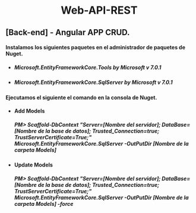 <h1 align="center"> Web-API-REST </h1>

<h2>[Back-end] - Angular APP CRUD. </h2>

<h4>Instalamos los siguientes paquetes en el administrador de paquetes de Nuget. </h4>
<div>
  <ul>
    <li>
      <h5>Microsoft.EntityFrameworkCore.Tools by Microsoft v 7.0.1</h5>
    </li>
    <li>
      <h5>Microsoft.EntityFrameworkCore.SqlServer by Microsoft v 7.0.1</h5>
    </li>
  </ul>
</div>

<h4>Ejecutamos el siguiente el comando en la consola de Nuget. </h4>
<div>
  <ul>
    <li>
      <h4>Add Models</h4>
      <h5>PM> Scaffold-DbContext "Server=[Nombre del servidor]; DataBase=[Nombre de la base de datos]; Trusted_Connection=true; TrustServerCertificate=True;" Microsoft.EntityFrameworkCore.SqlServer -OutPutDir [Nombre de la carpeta Models]
      </h5>
    </li>
    <li>
      <h4>Update Models</h4>
      <h5>PM> Scaffold-DbContext "Server=[Nombre del servidor]; DataBase=[Nombre de la base de datos]; Trusted_Connection=true; TrustServerCertificate=True;" Microsoft.EntityFrameworkCore.SqlServer -OutPutDir [Nombre de la carpeta Models] -force
      </h5>
    </li>
  </ul>
</div>

